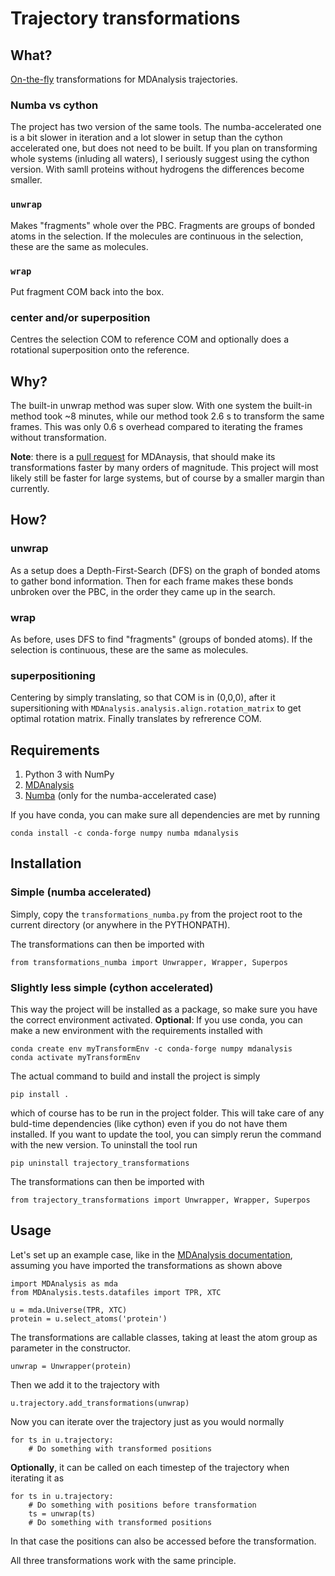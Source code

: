 # Trajectory transformations #


## What? ###

[On-the-fly](https://www.mdanalysis.org/2020/03/09/on-the-fly-transformations/) transformations for MDAnalysis trajectories.

### Numba vs cython ###

The project has two version of the same tools. The numba-accelerated one is a bit slower in iteration and a lot slower in setup than the cython accelerated one, but does not need to be built. If you plan on transforming whole systems (inluding all waters), I seriously suggest using the cython version. With samll proteins without hydrogens the differences become smaller.

### `unwrap` ####

Makes "fragments" whole over the PBC. Fragments are groups of bonded atoms in the selection. If the molecules are continuous in the selection, these are the same as molecules.

### `wrap` ####

Put fragment COM back into the box.

### center and/or superposition ####

Centres the selection COM to reference COM and optionally does a rotational superposition onto the reference.

## Why? ###

The built-in unwrap method was super slow. With one system the built-in method took ~8 minutes, while our method took 2.6 s to transform the same frames. This was only 0.6 s overhead compared to iterating the frames without transformation.

**Note**: there is a [pull request](https://github.com/MDAnalysis/mdanalysis/pull/3169#issue-831915405) for MDAnaysis, that should make its transformations faster by many orders of magnitude. This project will most likely still be faster for large systems, but of course by a smaller margin than currently.

## How? ###


### unwrap ####

As a setup does a Depth-First-Search (DFS) on the graph of bonded atoms to gather bond information. Then for each frame makes these bonds unbroken over the PBC, in the order they came up in the search.

### wrap ####

As before, uses DFS to find "fragments" (groups of bonded atoms). If the selection is continuous, these are the same as molecules.

### superpositioning ####

Centering by simply translating, so that COM is in (0,0,0), after it supersitioning with `MDAnalysis.analysis.align.rotation_matrix` to get optimal rotation matrix. Finally translates by refrerence COM.




## Requirements ###

1. Python 3 with NumPy
1. [MDAnalysis](https://docs.mdanalysis.org/stable/index.html)
1. [Numba](https://numba.pydata.org/) (only for the numba-accelerated case)

If you have conda, you can make sure all dependencies are met by running

```
conda install -c conda-forge numpy numba mdanalysis
```


## Installation ##

### Simple (numba accelerated) ###

Simply, copy the `transformations_numba.py` from the project root to  the current directory (or anywhere in the PYTHONPATH). 

The transformations can then be imported with
```
from transformations_numba import Unwrapper, Wrapper, Superpos
```

### Slightly less simple (cython accelerated) ###

This way the project will be installed as a package, so make sure you have the correct environment activated. **Optional**: If you use conda, you can make a new environment with the requirements installed with

```
conda create env myTransformEnv -c conda-forge numpy mdanalysis
conda activate myTransformEnv
```

The actual command to build and install the project is simply
```
pip install .
```
which of course has to be run in the project folder. This will take care of any buld-time dependencies (like cython) even if you do not have them installed. If you want to update the tool, you can simply rerun the command with the new version. To uninstall the tool run

```
pip uninstall trajectory_transformations
```


The transformations can then be imported with
```
from trajectory_transformations import Unwrapper, Wrapper, Superpos
```


## Usage ##


Let's set up an example case, like in the [MDAnalysis documentation](https://userguide.mdanalysis.org/stable/trajectories/transformations.html), assuming you have imported the transformations as shown above

```
import MDAnalysis as mda
from MDAnalysis.tests.datafiles import TPR, XTC

u = mda.Universe(TPR, XTC)
protein = u.select_atoms('protein')
```

The transformations are callable classes, taking at least the atom group as parameter in the constructor. 

```
unwrap = Unwrapper(protein)
```

Then we add it to the trajectory with 

```
u.trajectory.add_transformations(unwrap)
```

Now you can iterate over the trajectory just as you would normally


```
for ts in u.trajectory:
    # Do something with transformed positions
```

**Optionally**, it can be called on each timestep of the trajectory when iterating it as

```
for ts in u.trajectory:
    # Do something with positions before transformation
    ts = unwrap(ts)
    # Do something with transformed positions
```

In that case the positions can also be accessed before the transformation.

All three transformations work with the same principle.

